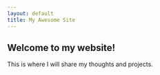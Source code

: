 ```yaml
---
layout: default
title: My Awesome Site
---
```


<h2>Welcome to my website!</h2>
<p>This is where I will share my thoughts and projects.</p>

